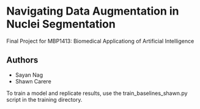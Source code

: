 # Navigating Data Augmentation in Nuclei Segmentation

Final Project for MBP1413: Biomedical Applicationg of Artificial Intelligence

## Authors
- Sayan Nag
- Shawn Carere

To train a model and replicate results, use the train_baselines_shawn.py script in the training directory.
